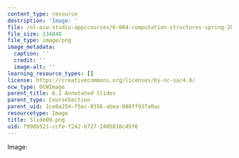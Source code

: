 ```yaml
---
content_type: resource
description: 'Image: '
file: /ol-ocw-studio-app/courses/6-004-computation-structures-spring-2017/f998b521ccfef242b7272405810c45f6_Slide09.png
file_size: 134848
file_type: image/png
image_metadata:
  caption: ''
  credit: ''
  image-alt: ''
learning_resource_types: []
license: https://creativecommons.org/licenses/by-nc-sa/4.0/
ocw_type: OCWImage
parent_title: 6.1 Annotated Slides
parent_type: CourseSection
parent_uid: 1ce0a254-f5ec-8356-abea-088ff937a0ac
resourcetype: Image
title: Slide09.png
uid: f998b521-ccfe-f242-b727-2405810c45f6
---
```

Image: 